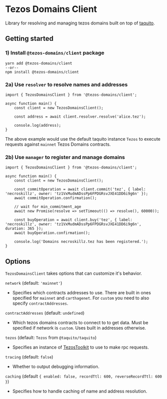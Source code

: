 # Tezos Domains Client

Library for resolving and managing tezos domains built on top of [taquito](https://tezostaquito.io/).

## Getting started

### 1) Install `@tezos-domains/client` package
```
yarn add @tezos-domains/client
--or--
npm install @tezos-domains/client
```

### 2a) Use `resolver` to resolve names and addresses

```
import { TezosDomainsClient } from '@tezos-domains/client';

async function main() {
    const client = new TezosDomainsClient();

    const address = await client.resolver.resolve('alice.tez');

    console.log(address);
}
```

The above example would use the default taquito instance `Tezos` to execute requests against `mainnet` Tezos Domains contracts.

### 2b) Use `manager` to register and manage domains

```
import { TezosDomainsClient } from '@tezos-domains/client';

async function main() {
    const client = new TezosDomainsClient();

    const commitOperation = await client.commit('tez', { label: 'necroskillz', owner: 'tz1VxMudmADssPp6FPDGRsvJXE41DD6i9g6n' });
    await commitOperation.confirmation();

    // wait for min_commitment_age
    await new Promise(resolve => setTimeout(() => resolve(), 60000));

    const buyOperation = await client.buy('tez', { label: 'necroskillz', owner: 'tz1VxMudmADssPp6FPDGRsvJXE41DD6i9g6n', duration: 365 });
    await buyOperation.confirmation();

    console.log('Domains necroskillz.tez has been registered.');
}
```

## Options
`TezosDomainsClient` takes options that can customize it's behavior.

`network` (default: `'mainnet'`)

 - Specifies which contracts addresses to use. There are built in ones specified for `mainnet` and `carthagenet`. For `custom` you need to also specify `contractAddresses`. 

`contractAddresses` (default: `undefined`)

 - Which tezos domains contracts to connect to to get data. Must be specified if network is `custom`. Uses built in addresses otherwise.

`tezos` (default: `Tezos` from `@taquito/taquito`)

 - Specifies an instance of [TezosToolkit](https://tezostaquito.io/typedoc/classes/_taquito_taquito.tezostoolkit.html) to use to make rpc requests.

`tracing` (default: `false`)

 - Whether to output debugging information.

`caching` (default `{ enabled: false, recordTtl: 600, reverseRecordTtl: 600 }`)

 - Specifies how to handle caching of name and address resolution.
